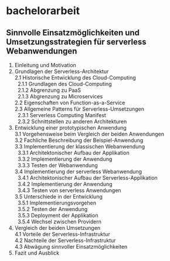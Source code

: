 # bachelorarbeit

## Sinnvolle Einsatzmöglichkeiten und Umsetzungsstrategien für serverless Webanwendungen

1. Einleitung und Motivation
2. Grundlagen der Serverless-Architektur
<br>2.1 Historische Entwicklung des Cloud-Computing
<br>&nbsp;&nbsp;2.1.1 Grundlagen des Cloud-Computing
<br>&nbsp;&nbsp;2.1.2 Abgrenzung zu PaaS
<br>&nbsp;&nbsp;2.1.3 Abgrenzung zu Microservices
<br>2.2 Eigenschaften von Function-as-a-Service
<br>2.3 Allgemeine Patterns für Serverless-Umsetzungen
<br>&nbsp;&nbsp;2.3.1 Serverless Computing Manifest
<br>&nbsp;&nbsp;2.3.2 Schnittstellen zu anderen Architekturen
3. Entwicklung einer prototypischen Anwendung
<br>3.1 Vorgehensweise beim Vergleich der beiden Anwendungen
<br>3.2 Fachliche Beschreibung der Beispiel-Anwendung
<br>3.3 Implementierung der klassischen Webanwendung
<br>&nbsp;&nbsp;3.3.1 Architektonischer Aufbau der Applikation
<br>&nbsp;&nbsp;3.3.2 Implementierung der Anwendung
<br>&nbsp;&nbsp;3.3.3 Testen der Webanwendung
<br>3.4 Implementierung der serverless Webanwendung
<br>&nbsp;&nbsp;3.4.1 Architektonischer Aufbau der Serverless-Applikation
<br>&nbsp;&nbsp;3.4.2 Implementierung der Anwendung
<br>&nbsp;&nbsp;3.4.3 Testen von serverless Anwendungen
<br>3.5 Unterschiede in der Entwicklung
<br>&nbsp;&nbsp;3.5.1 Implementierungsvorgehen
<br>&nbsp;&nbsp;3.5.2 Testen der Anwendung
<br>&nbsp;&nbsp;3.5.3 Deployment der Applikation
<br>&nbsp;&nbsp;3.5.4 Wechsel zwischen Providern
4. Vergleich der beiden Umsetzungen
<br>4.1 Vorteile der Serverless-Infrastruktur
<br>4.2 Nachteile der Serverless-Infrastruktur
<br>4.3 Abwägung sinnvoller Einsatzmöglichkeiten
5. Fazit und Ausblick
